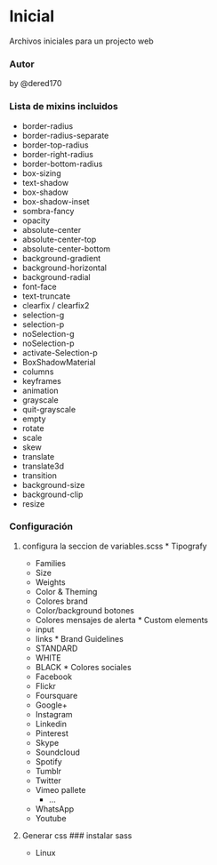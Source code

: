 # Inicial
Archivos iniciales para un projecto web
### Autor
by @dered170
### Lista de mixins incluidos
  * border-radius
  * border-radius-separate
  * border-top-radius
  * border-right-radius
  * border-bottom-radius
  * box-sizing
  * text-shadow
  * box-shadow
  * box-shadow-inset
  * sombra-fancy
  * opacity
  * absolute-center
  * absolute-center-top
  * absolute-center-bottom
  * background-gradient
  * background-horizontal
  * background-radial
  * font-face
  * text-truncate
  * clearfix / clearfix2
  * selection-g
  * selection-p
  * noSelection-g
  * noSelection-p
  * activate-Selection-p
  * BoxShadowMaterial
  * columns
  * keyframes
  * animation
  * grayscale
  * quit-grayscale
  * empty
  * rotate
  * scale
  * skew 
  * translate
  * translate3d
  * transition
  * background-size
  * background-clip
  * resize

### Configuración
  1. configura la seccion de variables.scss
    * Tipografy
      * Families
      * Size
      * Weights
      * Color & Theming
      * Colores brand
      * Color/background botones
      * Colores mensajes de alerta
    * Custom elements
      * input
      * links
    * Brand Guidelines
      * STANDARD
      * WHITE
      * BLACK
    * Colores sociales
      * Facebook
      * Flickr
      * Foursquare
      * Google+
      * Instagram
      * Linkedin
      * Pinterest
      * Skype
      * Soundcloud
      * Spotify
      * Tumblr
      * Twitter
      * Vimeo pallete
        * ...
      * WhatsApp
      * Youtube
  2. Generar css
    ### instalar sass
    
      * Linux
